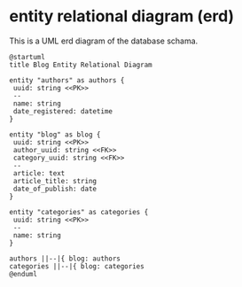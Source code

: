 # entity relational diagram (erd)
This is a UML erd diagram of the database schama.

```plantuml
@startuml
title Blog Entity Relational Diagram

entity "authors" as authors {
 uuid: string <<PK>>
 --
 name: string
 date_registered: datetime  
}

entity "blog" as blog {
 uuid: string <<PK>>
 author_uuid: string <<FK>>  
 category_uuid: string <<FK>> 
 --
 article: text 
 article_title: string
 date_of_publish: date 
}

entity "categories" as categories {
 uuid: string <<PK>>
 --
 name: string
}

authors ||--|{ blog: authors
categories ||--|{ blog: categories 
@enduml
```